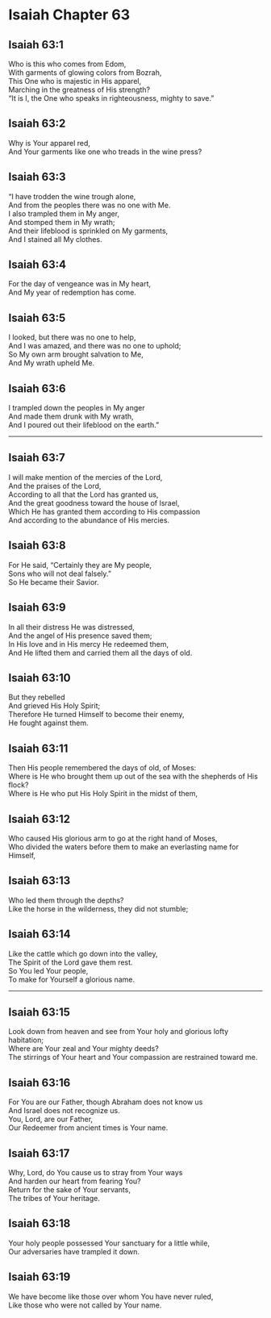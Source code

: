 # Isaiah Chapter 63

## Isaiah 63:1  
Who is this who comes from Edom,  
With garments of glowing colors from Bozrah,  
This One who is majestic in His apparel,  
Marching in the greatness of His strength?  
“It is I, the One who speaks in righteousness, mighty to save.”

## Isaiah 63:2  
Why is Your apparel red,  
And Your garments like one who treads in the wine press?

## Isaiah 63:3  
“I have trodden the wine trough alone,  
And from the peoples there was no one with Me.  
I also trampled them in My anger,  
And stomped them in My wrath;  
And their lifeblood is sprinkled on My garments,  
And I stained all My clothes.

## Isaiah 63:4  
For the day of vengeance was in My heart,  
And My year of redemption has come.

## Isaiah 63:5  
I looked, but there was no one to help,  
And I was amazed, and there was no one to uphold;  
So My own arm brought salvation to Me,  
And My wrath upheld Me.

## Isaiah 63:6  
I trampled down the peoples in My anger  
And made them drunk with My wrath,  
And I poured out their lifeblood on the earth.”

---

## Isaiah 63:7  
I will make mention of the mercies of the Lord,  
And the praises of the Lord,  
According to all that the Lord has granted us,  
And the great goodness toward the house of Israel,  
Which He has granted them according to His compassion  
And according to the abundance of His mercies.

## Isaiah 63:8  
For He said, “Certainly they are My people,  
Sons who will not deal falsely.”  
So He became their Savior.

## Isaiah 63:9  
In all their distress He was distressed,  
And the angel of His presence saved them;  
In His love and in His mercy He redeemed them,  
And He lifted them and carried them all the days of old.

## Isaiah 63:10  
But they rebelled  
And grieved His Holy Spirit;  
Therefore He turned Himself to become their enemy,  
He fought against them.

## Isaiah 63:11  
Then His people remembered the days of old, of Moses:  
Where is He who brought them up out of the sea with the shepherds of His flock?  
Where is He who put His Holy Spirit in the midst of them,

## Isaiah 63:12  
Who caused His glorious arm to go at the right hand of Moses,  
Who divided the waters before them to make an everlasting name for Himself,

## Isaiah 63:13  
Who led them through the depths?  
Like the horse in the wilderness, they did not stumble;

## Isaiah 63:14  
Like the cattle which go down into the valley,  
The Spirit of the Lord gave them rest.  
So You led Your people,  
To make for Yourself a glorious name.

---

## Isaiah 63:15  
Look down from heaven and see from Your holy and glorious lofty habitation;  
Where are Your zeal and Your mighty deeds?  
The stirrings of Your heart and Your compassion are restrained toward me.

## Isaiah 63:16  
For You are our Father, though Abraham does not know us  
And Israel does not recognize us.  
You, Lord, are our Father,  
Our Redeemer from ancient times is Your name.

## Isaiah 63:17  
Why, Lord, do You cause us to stray from Your ways  
And harden our heart from fearing You?  
Return for the sake of Your servants,  
The tribes of Your heritage.

## Isaiah 63:18  
Your holy people possessed Your sanctuary for a little while,  
Our adversaries have trampled it down.

## Isaiah 63:19  
We have become like those over whom You have never ruled,  
Like those who were not called by Your name.
